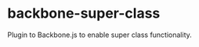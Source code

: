 backbone-super-class
====================

Plugin to Backbone.js to enable super class functionality. 